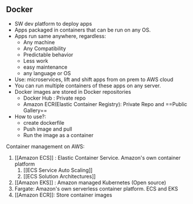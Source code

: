 ## Docker 
- SW dev platform to deploy apps 
- Apps packaged in containers that can be run on any OS.
- Apps run same anywhere, regardless:
	- Any machine 
	- Any Compatibility 
	- Predictable behavior 
	- Less work 
	- easy maintenance
	- any language or OS
- Use: microservices, lift and shift apps from on prem to AWS cloud
- You can run multiple containers of these apps on any server.
- Docker images are stored in Docker repositories 
	- Docker Hub : Private repo 
	- Amazon ECR(Elastic Container Registry): Private Repo and ==Public Gallery==
- How to use?: 
	- create dockerfile 
	- Push image and pull 
	- Run the image as a container


Container management on AWS:
1. [[Amazon ECS]] : Elastic Container Service. Amazon's own container platform 
	1. [[ECS Service Auto Scaling]]  
	2. [[ECS Solution Architectures]]
2. [[Amazon EKS]] : Amazon managed Kubernetes (Open source)
3. Fargate: Amazon's own serverless container platform. ECS and EKS 
4. [[Amazon ECR]]: Store container images


